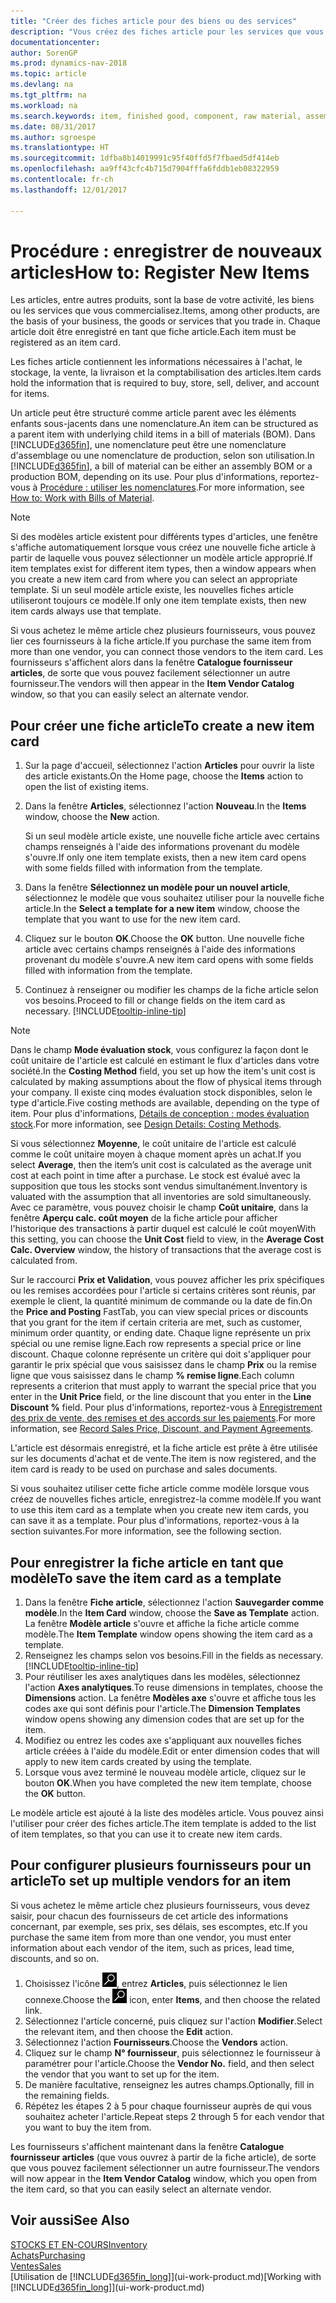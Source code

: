 ```yaml
---
title: "Créer des fiches article pour des biens ou des services"
description: "Vous créez des fiches article pour les services que vous vendez en heures et pour les marchandises physiques, comme les éléments d'assemblage, les produits finis, les composants, ou les matières premières que vous vendez de votre stock."
documentationcenter: 
author: SorenGP
ms.prod: dynamics-nav-2018
ms.topic: article
ms.devlang: na
ms.tgt_pltfrm: na
ms.workload: na
ms.search.keywords: item, finished good, component, raw material, assembly item
ms.date: 08/31/2017
ms.author: sgroespe
ms.translationtype: HT
ms.sourcegitcommit: 1dfba8b14019991c95f40ffd5f7fbaed5df414eb
ms.openlocfilehash: aa9ff43cfc4b715d7904fffa6fddb1eb08322959
ms.contentlocale: fr-ch
ms.lasthandoff: 12/01/2017

---
```

# <a name="how-to-register-new-items"></a><span data-ttu-id="dba43-103">Procédure : enregistrer de nouveaux articles</span><span class="sxs-lookup"><span data-stu-id="dba43-103">How to: Register New Items</span></span>
<span data-ttu-id="dba43-104">Les articles, entre autres produits, sont la base de votre activité, les biens ou les services que vous commercialisez.</span><span class="sxs-lookup"><span data-stu-id="dba43-104">Items, among other products, are the basis of your business, the goods or services that you trade in.</span></span> <span data-ttu-id="dba43-105">Chaque article doit être enregistré en tant que fiche article.</span><span class="sxs-lookup"><span data-stu-id="dba43-105">Each item must be registered as an item card.</span></span>

<span data-ttu-id="dba43-106">Les fiches article contiennent les informations nécessaires à l'achat, le stockage, la vente, la livraison et la comptabilisation des articles.</span><span class="sxs-lookup"><span data-stu-id="dba43-106">Item cards hold the information that is required to buy, store, sell, deliver, and account for items.</span></span>

<span data-ttu-id="dba43-107">Un article peut être structuré comme article parent avec les éléments enfants sous-jacents dans une nomenclature.</span><span class="sxs-lookup"><span data-stu-id="dba43-107">An item can be structured as a parent item with underlying child items in a bill of materials (BOM).</span></span> <span data-ttu-id="dba43-108">Dans [!INCLUDE[d365fin](includes/d365fin_md.md)], une nomenclature peut être une nomenclature d'assemblage ou une nomenclature de production, selon son utilisation.</span><span class="sxs-lookup"><span data-stu-id="dba43-108">In [!INCLUDE[d365fin](includes/d365fin_md.md)], a bill of material can be either an assembly BOM or a production BOM, depending on its use.</span></span> <span data-ttu-id="dba43-109">Pour plus d'informations, reportez-vous à [Procédure : utiliser les nomenclatures](inventory-how-work-BOMs.md).</span><span class="sxs-lookup"><span data-stu-id="dba43-109">For more information, see [How to: Work with Bills of Material](inventory-how-work-BOMs.md).</span></span>

> [!NOTE]  
>   <span data-ttu-id="dba43-110">Si des modèles article existent pour différents types d'articles, une fenêtre s'affiche automatiquement lorsque vous créez une nouvelle fiche article à partir de laquelle vous pouvez sélectionner un modèle article approprié.</span><span class="sxs-lookup"><span data-stu-id="dba43-110">If item templates exist for different item types, then a window appears when you create a new item card from where you can select an appropriate template.</span></span> <span data-ttu-id="dba43-111">Si un seul modèle article existe, les nouvelles fiches article utiliseront toujours ce modèle.</span><span class="sxs-lookup"><span data-stu-id="dba43-111">If only one item template exists, then new item cards always use that template.</span></span>

<span data-ttu-id="dba43-112">Si vous achetez le même article chez plusieurs fournisseurs, vous pouvez lier ces fournisseurs à la fiche article.</span><span class="sxs-lookup"><span data-stu-id="dba43-112">If you purchase the same item from more than one vendor, you can connect those vendors to the item card.</span></span> <span data-ttu-id="dba43-113">Les fournisseurs s'affichent alors dans la fenêtre **Catalogue fournisseur articles**, de sorte que vous pouvez facilement sélectionner un autre fournisseur.</span><span class="sxs-lookup"><span data-stu-id="dba43-113">The vendors will then appear in the **Item Vendor Catalog** window, so that you can easily select an alternate vendor.</span></span>

## <a name="to-create-a-new-item-card"></a><span data-ttu-id="dba43-114">Pour créer une fiche article</span><span class="sxs-lookup"><span data-stu-id="dba43-114">To create a new item card</span></span>
1. <span data-ttu-id="dba43-115">Sur la page d'accueil, sélectionnez l'action **Articles** pour ouvrir la liste des article existants.</span><span class="sxs-lookup"><span data-stu-id="dba43-115">On the Home page, choose the **Items** action to open the list of existing items.</span></span>  
2. <span data-ttu-id="dba43-116">Dans la fenêtre **Articles**, sélectionnez l'action **Nouveau**.</span><span class="sxs-lookup"><span data-stu-id="dba43-116">In the **Items** window, choose the **New** action.</span></span>

    <span data-ttu-id="dba43-117">Si un seul modèle article existe, une nouvelle fiche article avec certains champs renseignés à l'aide des informations provenant du modèle s'ouvre.</span><span class="sxs-lookup"><span data-stu-id="dba43-117">If only one item template exists, then a new item card opens with some fields filled with information from the template.</span></span>
3. <span data-ttu-id="dba43-118">Dans la fenêtre **Sélectionnez un modèle pour un nouvel article**, sélectionnez le modèle que vous souhaitez utiliser pour la nouvelle fiche article.</span><span class="sxs-lookup"><span data-stu-id="dba43-118">In the **Select a template for a new item** window, choose the template that you want to use for the new item card.</span></span>
4. <span data-ttu-id="dba43-119">Cliquez sur le bouton **OK**.</span><span class="sxs-lookup"><span data-stu-id="dba43-119">Choose the **OK** button.</span></span> <span data-ttu-id="dba43-120">Une nouvelle fiche article avec certains champs renseignés à l'aide des informations provenant du modèle s'ouvre.</span><span class="sxs-lookup"><span data-stu-id="dba43-120">A new item card opens with some fields filled with information from the template.</span></span>
5. <span data-ttu-id="dba43-121">Continuez à renseigner ou modifier les champs de la fiche article selon vos besoins.</span><span class="sxs-lookup"><span data-stu-id="dba43-121">Proceed to fill or change fields on the item card as necessary.</span></span> [!INCLUDE[tooltip-inline-tip](includes/tooltip-inline-tip_md.md)]

> [!NOTE]
> <span data-ttu-id="dba43-122">Dans le champ **Mode évaluation stock**, vous configurez la façon dont le coût unitaire de l'article est calculé en estimant le flux d'articles dans votre société.</span><span class="sxs-lookup"><span data-stu-id="dba43-122">In the **Costing Method** field, you set up how the item's unit cost is calculated by making assumptions about the flow of physical items through your company.</span></span> <span data-ttu-id="dba43-123">Il existe cinq modes évaluation stock disponibles, selon le type d'article.</span><span class="sxs-lookup"><span data-stu-id="dba43-123">Five costing methods are available, depending on the type of item.</span></span> <span data-ttu-id="dba43-124">Pour plus d'informations, [Détails de conception : modes évaluation stock](design-details-costing-methods.md).</span><span class="sxs-lookup"><span data-stu-id="dba43-124">For more information, see [Design Details: Costing Methods](design-details-costing-methods.md).</span></span>
>
> <span data-ttu-id="dba43-125">Si vous sélectionnez **Moyenne**, le coût unitaire de l'article est calculé comme le coût unitaire moyen à chaque moment après un achat.</span><span class="sxs-lookup"><span data-stu-id="dba43-125">If you select **Average**, then the item’s unit cost is calculated as the average unit cost at each point in time after a purchase.</span></span> <span data-ttu-id="dba43-126">Le stock est évalué avec la supposition que tous les stocks sont vendus simultanément.</span><span class="sxs-lookup"><span data-stu-id="dba43-126">Inventory is valuated with the assumption that all inventories are sold simultaneously.</span></span> <span data-ttu-id="dba43-127">Avec ce paramètre, vous pouvez choisir le champ **Coût unitaire**, dans la fenêtre **Aperçu calc. coût moyen** de la fiche article pour afficher l'historique des transactions à partir duquel est calculé le coût moyen</span><span class="sxs-lookup"><span data-stu-id="dba43-127">With this setting, you can choose the **Unit Cost** field to view, in the **Average Cost Calc. Overview** window, the history of transactions that the average cost is calculated from.</span></span>

<span data-ttu-id="dba43-128">Sur le raccourci **Prix et Validation**, vous pouvez afficher les prix spécifiques ou les remises accordées pour l'article si certains critères sont réunis, par exemple le client, la quantité minimum de commande ou la date de fin.</span><span class="sxs-lookup"><span data-stu-id="dba43-128">On the **Price and Posting** FastTab, you can view special prices or discounts that you grant for the item if certain criteria are met, such as customer, minimum order quantity, or ending date.</span></span> <span data-ttu-id="dba43-129">Chaque ligne représente un prix spécial ou une remise ligne.</span><span class="sxs-lookup"><span data-stu-id="dba43-129">Each row represents a special price or line discount.</span></span> <span data-ttu-id="dba43-130">Chaque colonne représente un critère qui doit s'appliquer pour garantir le prix spécial que vous saisissez dans le champ **Prix** ou la remise ligne que vous saisissez dans le champ **% remise ligne**.</span><span class="sxs-lookup"><span data-stu-id="dba43-130">Each column represents a criterion that must apply to warrant the special price that you enter in the **Unit Price** field, or the line discount that you enter in the **Line Discount %** field.</span></span> <span data-ttu-id="dba43-131">Pour plus d'informations, reportez-vous à [Enregistrement des prix de vente, des remises et des accords sur les paiements](sales-how-record-sales-price-discount-payment-agreements.md).</span><span class="sxs-lookup"><span data-stu-id="dba43-131">For more information, see [Record Sales Price, Discount, and Payment Agreements](sales-how-record-sales-price-discount-payment-agreements.md).</span></span>

<span data-ttu-id="dba43-132">L'article est désormais enregistré, et la fiche article est prête à être utilisée sur les documents d'achat et de vente.</span><span class="sxs-lookup"><span data-stu-id="dba43-132">The item is now registered, and the item card is ready to be used on purchase and sales documents.</span></span>

<span data-ttu-id="dba43-133">Si vous souhaitez utiliser cette fiche article comme modèle lorsque vous créez de nouvelles fiches article, enregistrez-la comme modèle.</span><span class="sxs-lookup"><span data-stu-id="dba43-133">If you want to use this item card as a template when you create new item cards, you can save it as a template.</span></span> <span data-ttu-id="dba43-134">Pour plus d'informations, reportez-vous à la section suivantes.</span><span class="sxs-lookup"><span data-stu-id="dba43-134">For more information, see the following section.</span></span>

## <a name="to-save-the-item-card-as-a-template"></a><span data-ttu-id="dba43-135">Pour enregistrer la fiche article en tant que modèle</span><span class="sxs-lookup"><span data-stu-id="dba43-135">To save the item card as a template</span></span>
1. <span data-ttu-id="dba43-136">Dans la fenêtre **Fiche article**, sélectionnez l'action **Sauvegarder comme modèle**.</span><span class="sxs-lookup"><span data-stu-id="dba43-136">In the **Item Card** window, choose the **Save as Template** action.</span></span> <span data-ttu-id="dba43-137">La fenêtre **Modèle article** s'ouvre et affiche la fiche article comme modèle.</span><span class="sxs-lookup"><span data-stu-id="dba43-137">The **Item Template** window opens showing the item card as a template.</span></span>
2. <span data-ttu-id="dba43-138">Renseignez les champs selon vos besoins.</span><span class="sxs-lookup"><span data-stu-id="dba43-138">Fill in the fields as necessary.</span></span> [!INCLUDE[tooltip-inline-tip](includes/tooltip-inline-tip_md.md)]
3. <span data-ttu-id="dba43-139">Pour réutiliser les axes analytiques dans les modèles, sélectionnez l'action **Axes analytiques**.</span><span class="sxs-lookup"><span data-stu-id="dba43-139">To reuse dimensions in templates, choose the **Dimensions** action.</span></span> <span data-ttu-id="dba43-140">La fenêtre **Modèles axe** s'ouvre et affiche tous les codes axe qui sont définis pour l'article.</span><span class="sxs-lookup"><span data-stu-id="dba43-140">The **Dimension Templates** window opens showing any dimension codes that are set up for the item.</span></span>
4. <span data-ttu-id="dba43-141">Modifiez ou entrez les codes axe s'appliquant aux nouvelles fiches article créées à l'aide du modèle.</span><span class="sxs-lookup"><span data-stu-id="dba43-141">Edit or enter dimension codes that will apply to new item cards created by using the template.</span></span>
5. <span data-ttu-id="dba43-142">Lorsque vous avez terminé le nouveau modèle article, cliquez sur le bouton **OK**.</span><span class="sxs-lookup"><span data-stu-id="dba43-142">When you have completed the new item template, choose the **OK** button.</span></span>

<span data-ttu-id="dba43-143">Le modèle article est ajouté à la liste des modèles article. Vous pouvez ainsi l'utiliser pour créer des fiches article.</span><span class="sxs-lookup"><span data-stu-id="dba43-143">The item template is added to the list of item templates, so that you can use it to create new item cards.</span></span>

## <a name="to-set-up-multiple-vendors-for-an-item"></a><span data-ttu-id="dba43-144">Pour configurer plusieurs fournisseurs pour un article</span><span class="sxs-lookup"><span data-stu-id="dba43-144">To set up multiple vendors for an item</span></span>  
<span data-ttu-id="dba43-145">Si vous achetez le même article chez plusieurs fournisseurs, vous devez saisir, pour chacun des fournisseurs de cet article des informations concernant, par exemple, ses prix, ses délais, ses escomptes, etc.</span><span class="sxs-lookup"><span data-stu-id="dba43-145">If you purchase the same item from more than one vendor, you must enter information about each vendor of the item, such as prices, lead time, discounts, and so on.</span></span>  

1.  <span data-ttu-id="dba43-146">Choisissez l'icône ![Page ou état pour la recherche](media/ui-search/search_small.png "Page ou état pour la recherche"), entrez **Articles**, puis sélectionnez le lien connexe.</span><span class="sxs-lookup"><span data-stu-id="dba43-146">Choose the ![Search for Page or Report](media/ui-search/search_small.png "Search for Page or Report icon") icon, enter **Items**, and then choose the related link.</span></span>  
2.  <span data-ttu-id="dba43-147">Sélectionnez l'article concerné, puis cliquez sur l'action **Modifier**.</span><span class="sxs-lookup"><span data-stu-id="dba43-147">Select the relevant item, and then choose the **Edit** action.</span></span>  
3.  <span data-ttu-id="dba43-148">Sélectionnez l'action **Fournisseurs**.</span><span class="sxs-lookup"><span data-stu-id="dba43-148">Choose the **Vendors** action.</span></span>  
4.  <span data-ttu-id="dba43-149">Cliquez sur le champ **N° fournisseur**, puis sélectionnez le fournisseur à paramétrer pour l'article.</span><span class="sxs-lookup"><span data-stu-id="dba43-149">Choose the **Vendor No.** field, and then select the vendor that you want to set up for the item.</span></span>  
5.  <span data-ttu-id="dba43-150">De manière facultative, renseignez les autres champs.</span><span class="sxs-lookup"><span data-stu-id="dba43-150">Optionally, fill in the remaining fields.</span></span>  
6.  <span data-ttu-id="dba43-151">Répétez les étapes 2 à 5 pour chaque fournisseur auprès de qui vous souhaitez acheter l'article.</span><span class="sxs-lookup"><span data-stu-id="dba43-151">Repeat steps 2 through 5 for each vendor that you want to buy the item from.</span></span>

<span data-ttu-id="dba43-152">Les fournisseurs s'affichent maintenant dans la fenêtre **Catalogue fournisseur articles** (que vous ouvrez à partir de la fiche article), de sorte que vous pouvez facilement sélectionner un autre fournisseur.</span><span class="sxs-lookup"><span data-stu-id="dba43-152">The vendors will now appear in the **Item Vendor Catalog** window, which you open from the item card, so that you can easily select an alternate vendor.</span></span>

## <a name="see-also"></a><span data-ttu-id="dba43-153">Voir aussi</span><span class="sxs-lookup"><span data-stu-id="dba43-153">See Also</span></span>
  [<span data-ttu-id="dba43-154">STOCKS ET EN-COURS</span><span class="sxs-lookup"><span data-stu-id="dba43-154">Inventory</span></span>](inventory-manage-inventory.md)  
  [<span data-ttu-id="dba43-155">Achats</span><span class="sxs-lookup"><span data-stu-id="dba43-155">Purchasing</span></span>](purchasing-manage-purchasing.md)  
  [<span data-ttu-id="dba43-156">Ventes</span><span class="sxs-lookup"><span data-stu-id="dba43-156">Sales</span></span>](sales-manage-sales.md)  
  <span data-ttu-id="dba43-157">[Utilisation de [!INCLUDE[d365fin_long](includes/d365fin_long_md.md)]](ui-work-product.md)</span><span class="sxs-lookup"><span data-stu-id="dba43-157">[Working with [!INCLUDE[d365fin_long](includes/d365fin_long_md.md)]](ui-work-product.md)</span></span>

##

